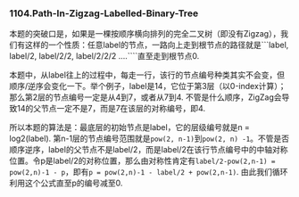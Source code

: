 ### 1104.Path-In-Zigzag-Labelled-Binary-Tree

本题的突破口是，如果是一棵按顺序横向排列的完全二叉树（即没有Zigzag），我们有这样的一个性质：任意label的节点，一路向上走到根节点的路径就是```label, label/2, label/2/2, label/2/2/2 ....````直至走到根节点0.

本题中，从label往上的过程中，每走一行，该行的节点编号种类其实不会变，但顺序/逆序会变化一下。举个例子，label是14，它位于第3层（以0-index计算）；那么第2层的节点编号一定是从4到7，或者从7到4. 不管是什么顺序，ZigZag会导致14的父节点一定不是7，而是7在该层的对称编号，即4. 

所以本题的算法是：最底层的初始节点是label，它的层级编号就是n = log2(label). 第n-1层的节点编号范围就是```pow(2, n-1)```到```pow(2, n) -1```。不管是否顺序逆序，label的父节点不是label/2，而是label/2在该行节点编号中的中轴对称位置。令p是label/2的对称位置，那么由对称性肯定有```label/2-pow(2,n-1) = pow(2,n)-1 - p```，即有```p = pow(2,n)-1 - label/2 + pow(2,n-1)```. 由此我们循环利用这个公式直至p的编号减至0.
